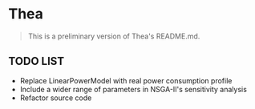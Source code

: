 # Thea

> This is a preliminary version of Thea's README.md.

## TODO LIST
- Replace LinearPowerModel with real power consumption profile
- Include a wider range of parameters in NSGA-II's sensitivity analysis
- Refactor source code
